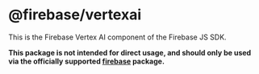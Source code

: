 # @firebase/vertexai

This is the Firebase Vertex AI component of the Firebase JS SDK.

**This package is not intended for direct usage, and should only be used via the officially
supported [firebase](https://www.npmjs.com/package/firebase) package.**
